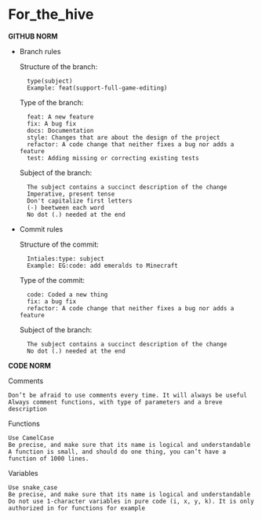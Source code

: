 # For_the_hive

**GITHUB NORM** 

- Branch rules 

    Structure of the branch:
    
        type(subject) 
        Example: feat(support-full-game-editing)
        
    Type of the branch:
    
        feat: A new feature 
        fix: A bug fix 
        docs: Documentation 
        style: Changes that are about the design of the project 
        refactor: A code change that neither fixes a bug nor adds a feature 
        test: Adding missing or correcting existing tests 
     
    Subject of the branch:
    
        The subject contains a succinct description of the change 
        Imperative, present tense
        Don't capitalize first letters 
        (-) beetween each word 
        No dot (.) needed at the end 

- Commit rules

     Structure of the commit: 
  
        Intiales:type: subject 
        Example: EG:code: add emeralds to Minecraft
        
    Type of the commit: 
    
        code: Coded a new thing 
        fix: a bug fix 
        refactor: A code change that neither fixes a bug nor adds a feature
        
    Subject of the branch: 
    
        The subject contains a succinct description of the change 
        No dot (.) needed at the end
        
  
**CODE NORM**


Comments 
    
    Don’t be afraid to use comments every time. It will always be useful 
    Always comment functions, with type of parameters and a breve description 

Functions

    Use CamelCase 
    Be precise, and make sure that its name is logical and understandable 
    A function is small, and should do one thing, you can’t have a function of 1000 lines. 

Variables

    Use snake_case  
    Be precise, and make sure that its name is logical and understandable 
    Do not use 1-character variables in pure code (i, x, y, k). It is only authorized in for functions for example 
